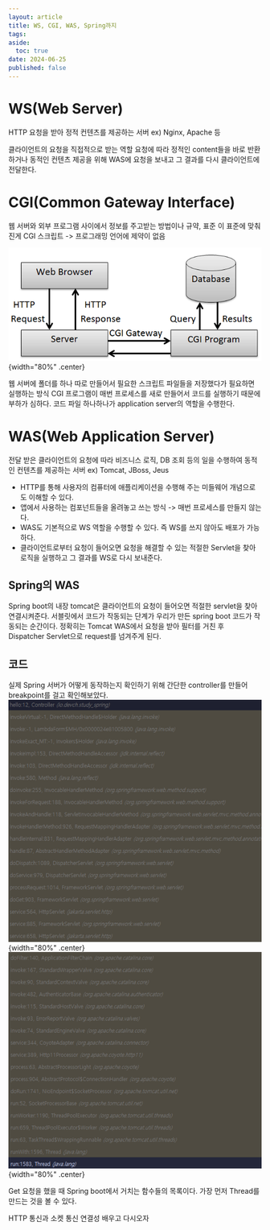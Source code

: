 ```yaml
---
layout: article
title: WS, CGI, WAS, Spring까지
tags: 
aside:
  toc: true
date: 2024-06-25
published: false
---
```


# WS(Web Server)
HTTP 요청을 받아 정적 컨텐츠를 제공하는 서버
ex) Nginx, Apache 등

클라이언트의 요청을 직접적으로 받는 역할
요청에 따라 정적인 content들을 바로 반환하거나 동적인 컨텐츠 제공을 위해 WAS에 요청을 보내고 그 결과를 다시 클라이언트에 전달한다.
# CGI(Common Gateway Interface)
웹 서버와 외부 프로그램 사이에서 정보를 주고받는 방법이나 규약, 표준
이 표준에 맞춰진게 CGI 스크립트 -> 프로그래밍 언어에 제약이 없음

![](/assets/images/postImages/0000-00-00-WS,%20CGI,%20WAS,%20Spring까지.png){width="80%" .center}

웹 서버에 폴더를 하나 따로 만들어서 필요한 스크립트 파일들을 저장했다가 필요하면 실행하는 방식
CGI 프로그램이 매번 프로세스를 새로 만들어서 코드를 실행하기 때문에 부하가 심하다.
코드 파일 하나하나가 application server의 역할을 수행한다.

# WAS(Web Application Server)
전달 받은 클라이언트의 요청에 따라 비즈니스 로직, DB 조회 등의 일을 수행하여 동적인 컨텐츠를 제공하는 서버
ex) Tomcat, JBoss, Jeus
- HTTP를 통해 사용자의 컴퓨터에 애플리케이션을 수행해 주는 미들웨어 개념으로도 이해할 수 있다.
- 앱에서 사용하는 컴포넌트들을 올려놓고 쓰는 방식 -> 매번 프로세스를 만들지 않는다.
- WAS도 기본적으로 WS 역할을 수행할 수 있다. 즉 WS를 쓰지 않아도 배포가 가능하다.
- 클라이언트로부터 요청이 들어오면 요청을 해결할 수 있는 적절한 Servlet을 찾아 로직을 실행하고 그 결과를 WS로 다시 보내준다.
## Spring의 WAS
Spring boot의 내장 tomcat은 클라이언트의 요청이 들어오면 적절한 servlet을 찾아 연결시켜준다.
서블릿에서 코드가 작동되는 단계가 우리가 만든 spring boot 코드가 작동되는 순간이다.
정확히는 Tomcat WAS에서 요청을 받아 필터를 거친 후 Dispatcher Servlet으로 request를 넘겨주게 된다.

## 코드
실제 Spring 서버가 어떻게 동작하는지 확인하기 위해 간단한 controller를 만들어 breakpoint를 걸고 확인해보았다.
![](/assets/images/postImages/0000-00-00-WS,%20CGI,%20WAS,%20Spring까지-2.png){width="80%" .center}
![](/assets/images/postImages/0000-00-00-WS,%20CGI,%20WAS,%20Spring까지-3.png){width="80%" .center}

Get 요청을 했을 때 Spring boot에서 거치는 함수들의 목록이다.
가장 먼저 Thread를 만드는 것을 볼 수 있다. 

HTTP 통신과 소켓 통신 연결성 배우고 다시오자
